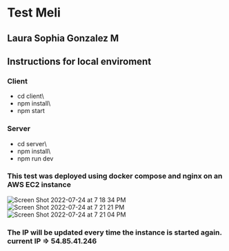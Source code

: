 # Test Meli
## Laura Sophia Gonzalez M

## Instructions for local enviroment 

### Client

- cd client\
- npm install\
- npm start 

### Server

- cd server\
- npm install\
- npm run dev

### This test was deployed using docker compose and nginx on an AWS EC2 instance

![Screen Shot 2022-07-24 at 7 18 34 PM](https://user-images.githubusercontent.com/32622393/180673023-05367a3d-4af3-4606-8dc7-224667a47e7d.png)
![Screen Shot 2022-07-24 at 7 21 21 PM](https://user-images.githubusercontent.com/32622393/180673036-cb2dd503-6f73-4717-9341-df782159cbbd.png)
![Screen Shot 2022-07-24 at 7 21 04 PM](https://user-images.githubusercontent.com/32622393/180673039-35c099eb-9732-4549-a268-ada3294e5627.png)

### The IP will be updated every time the instance is started again. current IP => 54.85.41.246
